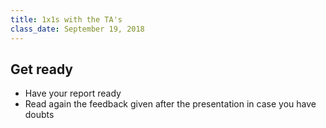 ```yaml
---
title: 1x1s with the TA's
class_date: September 19, 2018
---
```


Get ready
------------
- Have your report ready
- Read again the feedback given after the presentation in case you have doubts
